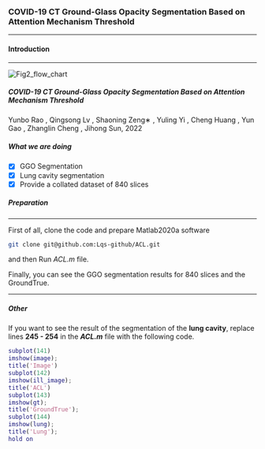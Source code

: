 ### COVID-19 CT Ground-Glass Opacity Segmentation Based on Attention Mechanism Threshold

------

#### Introduction

------

![Fig2_flow_chart](G:\硕士日常汇报\20221009_COVID论文\生物信号\COVID_1019\Figs\Fig2_flow_chart.png)

##### COVID-19 CT Ground-Glass Opacity Segmentation Based on Attention Mechanism Threshold

Yunbo Rao , Qingsong Lv , Shaoning Zeng∗ , Yuling Yi , Cheng Huang , Yun Gao , Zhanglin Cheng , Jihong Sun, 2022

##### What we are doing

- [x] GGO Segmentation
- [x] Lung cavity segmentation
- [x] Provide a collated dataset of 840 slices

##### Preparation

------

First of all, clone the code and prepare Matlab2020a software

```bash
git clone git@github.com:Lqs-github/ACL.git
```

and then Run *ACL.m* file.

Finally, you can see the GGO segmentation results for 840 slices and the GroundTrue.

------

##### Other

If you want to see the result of the segmentation of the **lung cavity**, replace lines **245 - 254** in the ***ACL.m*** file with the following code.

```matlab
subplot(141)
imshow(image);
title('Image')
subplot(142)
imshow(ill_image);
title('ACL')
subplot(143)
imshow(gt);
title('GroundTrue');
subplot(144)
imshow(lung);
title('Lung');
hold on
```

